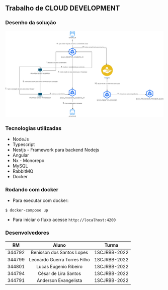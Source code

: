 ## Trabalho de CLOUD DEVELOPMENT


### Desenho da solução

![Open Banking - Compartilhamento de Dados](./ms_fiap.drawio.png "Open Banking - Compartilhamento de Dados")

### Tecnologias utilizadas

- NodeJs
- Typescript
- Nestjs - Framework para backend Nodejs
- Angular
- Nx - Monorepo
- MySQL
- RabbitMQ
- Docker

### Rodando com docker
- Para executar com docker:

```
$ docker-compose up
```
- Para iniciar o fluxo acesse `http://localhost:4200`




### Desenvolvedores

| RM  | Aluno | Turma |
| ------------- |:-------------:| --------- | 
| 344792      | Benisson dos Santos Lopes     | 1SCJRBB-2022 |
| 344799      | Leonardo Guerra Torres Filho     | 1SCJRBB-2022 |
| 344801      | Lucas Eugenio Ribeiro     | 1SCJRBB-2022 |
| 344794      | César de Lira Santos     | 1SCJRBB-2022 |
| 344791      | Anderson Evangelista     | 1SCJRBB-2022 |
